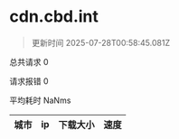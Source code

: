 
  # cdn.cbd.int

  > 更新时间 2025-07-28T00:58:45.081Z
  
  总共请求 0

  请求报错 0

  平均耗时 NaNms

|城市|ip|下载大小|速度|
|-----|----------|---|---|

  